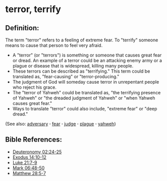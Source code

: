 # terror, terrify #

## Definition: ##

The term "terror" refers to a feeling of extreme fear. To "terrify" someone means to cause that person to feel very afraid.

* A "terror" (or "terrors") is something or someone that causes great fear or dread. An example of a terror could be an attacking enemy army or a plague or disease that is widespread, killing many people.
* These terrors can be described as "terrifying." This term could be translated as, "fear-causing" or "terror-producing."
* The judgment of God will someday cause terror in unrepentant people who reject his grace.
* The "terror of Yahweh" could be translated as, "the terrifying presence of Yahweh" or "the dreaded judgment of Yahweh" or "when Yahweh causes great fear."
* Ways to translate "terror" could also include, "extreme fear" or "deep dread."

(See also: [adversary](../other/adversary.md) **·** [fear](../kt/fear.md) **·** [judge](../kt/judge.md) **·** [plague](../other/plague.md) **·** [yahweh](../kt/yahweh.md))

## Bible References: ##

* [Deuteronomy 02:24-25](https://door43.org/en/bible/notes/deu/02/24)
* [Exodus 14:10-12](https://door43.org/en/bible/notes/exo/14/10)
* [Luke 21:7-9](https://door43.org/en/bible/notes/luk/21/07)
* [Mark 06:48-50](https://door43.org/en/bible/notes/mrk/06/48)
* [Matthew 28:5-7](https://door43.org/en/bible/notes/mat/28/05)

